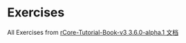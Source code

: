 # Exercises

All Exercises from [rCore-Tutorial-Book-v3 3.6.0-alpha.1 文档](https://rcore-os.github.io/rCore-Tutorial-Book-v3/index.html)

